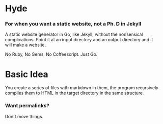 # Hyde

### For when you want a static website, not a Ph. D in Jekyll

A static website generator in Go, like Jekyll, without the nonsensical complications. Point it at an input directory and an output directory and it will make a website. 

No Ruby, No Gems, No Coffeescript. Just Go.

# Basic Idea

You create a series of files with markdown in them, the program recursively compiles them to HTML in the target directory in the same structure.

### Want permalinks?

Don't move things.

 
